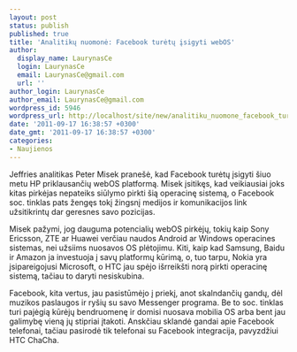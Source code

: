 ```yaml
---
layout: post
status: publish
published: true
title: 'Analitikų nuomonė: Facebook turėtų įsigyti webOS'
author:
  display_name: LaurynasCe
  login: LaurynasCe
  email: LaurynasCe@gmail.com
  url: ''
author_login: LaurynasCe
author_email: LaurynasCe@gmail.com
wordpress_id: 5946
wordpress_url: http://localhost/site/new/analitiku_nuomone_facebook_turetu_isigyti_webos/
date: '2011-09-17 16:38:57 +0300'
date_gmt: '2011-09-17 16:38:57 +0300'
categories:
- Naujienos
---
```

<p>Jeffries analitikas Peter Misek pranešė, kad Facebook turėtų įsigyti šiuo metu HP priklausančių webOS platformą. Misek įsitikęs, kad veikiausiai joks kitas pirkėjas nepateiks siūlymo pirkti šią operacinę sistemą, o Facebook soc. tinklas pats žengęs tokį žingsnį medijos ir komunikacijos link užsitikrintų dar geresnes savo pozicijas.</p>
<p>Misek pažymi, jog dauguma potencialių webOS pirkėjų, tokių kaip Sony Ericsson, ZTE ar Huawei verčiau naudos Android ar Windows operacines sistemas, nei užsiims nuosavos OS plėtojimu. Kiti, kaip kad Samsung, Baidu ir Amazon ja investuoja į savų platformų kūrimą, o, tuo tarpu, Nokia yra įsipareigojusi Microsoft, o HTC jau spėjo išrreikšti norą pirkti operacinę sistemą, tačiau to daryti nesiskubina.</p>
<p>Facebook, kita vertus, jau pasistūmėjo į priekį, anot skalndančių gandų, dėl muzikos paslaugos ir ryšių su savo Messenger programa. Be to soc. tinklas turi pajėgią kūrėjų bendruomenę ir domisi nuosava mobilia OS arba bent jau galimybę vieną jų stipriai įtakoti. Anskčiau sklandė gandai apie Facebook telefonai, tačiau pasirodė tik telefonai su Facebook integracija, pavyzdžiui HTC ChaCha.</p>
